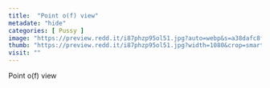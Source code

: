 ```yaml
---
title:  "Point o(f) view"
metadate: "hide"
categories: [ Pussy ]
image: "https://preview.redd.it/i87phzp95ol51.jpg?auto=webp&s=a38dafc8fcefb59de4ecba8e2793d14f8f512d5f"
thumb: "https://preview.redd.it/i87phzp95ol51.jpg?width=1080&crop=smart&auto=webp&s=892da15d884b9d1ed0ba8be44c253f95c4b54107"
visit: ""
---
```

Point o(f) view
